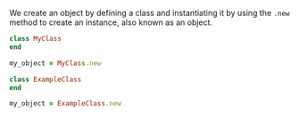 We create an object by defining a class and instantiating it by using the `.new` method to create an instance, also known as an object.

```ruby
class MyClass
end

my_object = MyClass.new
```

```ruby
class ExampleClass
end

my_object = ExampleClass.new
```